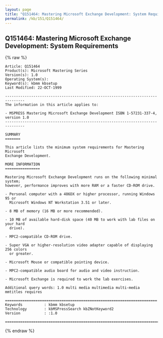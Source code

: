 ```yaml
---
layout: page
title: "Q151464: Mastering Microsoft Exchange Development: System Requirements"
permalink: /kb/151/Q151464/
---
```


## Q151464: Mastering Microsoft Exchange Development: System Requirements

{% raw %}

	Article: Q151464
	Product(s): Microsoft Mastering Series
	Version(s): 1.0
	Operating System(s): 
	Keyword(s): kbmm kbsetup
	Last Modified: 22-OCT-1999
	
	-------------------------------------------------------------------------------
	The information in this article applies to:
	
	- MSPRESS Mastering Microsoft Exchange Development ISBN 1-57231-337-4, version 1.0 
	-------------------------------------------------------------------------------
	
	SUMMARY
	=======
	
	This article lists the minimum system requirements for Mastering Microsoft
	Exchange Development.
	
	MORE INFORMATION
	================
	
	Mastering Microsoft Exchange Development runs on the following minimal system;
	however, performance improves with more RAM or a faster CD-ROM drive.
	
	- Personal computer with a 486DX or higher processor, running Windows 95 or
	  Microsoft Windows NT Workstation 3.51 or later.
	
	- 8 MB of memory (16 MB or more recommended).
	
	- 10 MB of available hard-disk space (40 MB to work with lab files on your hard
	  drive).
	
	- MPC2-compatible CD-ROM drive.
	
	- Super VGA or higher-resolution video adapter capable of displaying 256 colors
	  or greater.
	
	- Microsoft Mouse or compatible pointing device.
	
	- MPC2-compatible audio board for audio and video instruction.
	
	- Microsoft Exchange is required to work the lab exercises.
	
	Additional query words: 1.0 multi media multimedia multi-media mmtitles requires
	
	======================================================================
	Keywords          : kbmm kbsetup 
	Technology        : kbMSPressSearch kbZNotKeyword2
	Version           : :1.0
	
	=============================================================================
	

{% endraw %}
